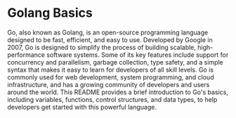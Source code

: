 # Golang Basics

Go, also known as Golang, is an open-source programming language designed to be fast, efficient, and easy to use. Developed by Google in 2007, Go is designed to simplify the process of building scalable, high-performance software systems. Some of its key features include support for concurrency and parallelism, garbage collection, type safety, and a simple syntax that makes it easy to learn for developers of all skill levels. Go is commonly used for web development, system programming, and cloud infrastructure, and has a growing community of developers and users around the world. This README provides a brief introduction to Go's basics, including variables, functions, control structures, and data types, to help developers get started with this powerful language.
